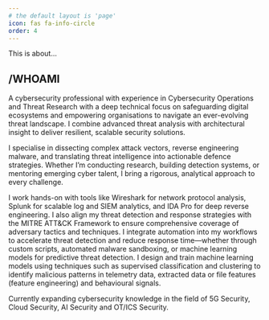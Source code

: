 ```yaml
---
# the default layout is 'page'
icon: fas fa-info-circle
order: 4
---
```


This is about...

## /WHOAMI

A cybersecurity professional with experience in Cybersecurity Operations and Threat Research with a deep technical focus on safeguarding digital ecosystems and empowering organisations to navigate an ever-evolving threat landscape. I combine advanced threat analysis with architectural insight to deliver resilient, scalable security solutions.

I specialise in dissecting complex attack vectors, reverse engineering malware, and translating threat intelligence into actionable defence strategies. Whether I’m conducting research, building detection systems, or mentoring emerging cyber talent, I bring a rigorous, analytical approach to every challenge.

I work hands-on with tools like Wireshark for network protocol analysis, Splunk for scalable log and SIEM analytics, and IDA Pro for deep reverse engineering. I also align my threat detection and response strategies with the MITRE ATT&CK Framework to ensure comprehensive coverage of adversary tactics and techniques. I integrate automation into my workflows to accelerate threat detection and reduce response time—whether through custom scripts, automated malware sandboxing, or machine learning models for predictive threat detection. I design and train machine learning models using techniques such as supervised classification and clustering to identify malicious patterns in telemetry data, extracted data or file features (feature engineering) and behavioural signals. 

Currently expanding cybersecurity knowledge in the field of 5G Security, Cloud Security, AI Security and OT/ICS Security.
